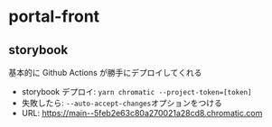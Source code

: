 # portal-front

## storybook

基本的に Github Actions が勝手にデプロイしてくれる

- storybook デプロイ:
  `yarn chromatic --project-token=[token]`
- 失敗したら:
  `--auto-accept-changes`オプションをつける
- URL:
  <https://main--5feb2e63c80a270021a28cd8.chromatic.com>
